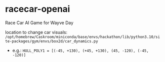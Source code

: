 # racecar-openai
Race Car AI Game for Wayve Day

location to change car visuals:
  `/opt/homebrew/Caskroom/miniconda/base/envs/hackathon/lib/python3.10/site-packages/gym/envs/box2d/car_dynamics.py`
- e.g.: `HULL_POLY1 = [(-45, +130), (+45, +130), (45, -120), (-45, -120)]`
